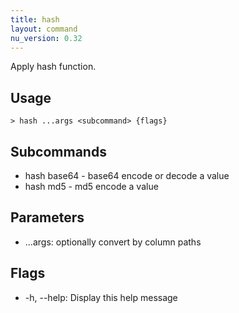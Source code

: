 ```yaml
---
title: hash
layout: command
nu_version: 0.32
---
```

Apply hash function.

## Usage
```shell
> hash ...args <subcommand> {flags} 
 ```

## Subcommands
* hash base64 - base64 encode or decode a value
* hash md5 - md5 encode a value

## Parameters
* ...args: optionally convert by column paths

## Flags
* -h, --help: Display this help message

